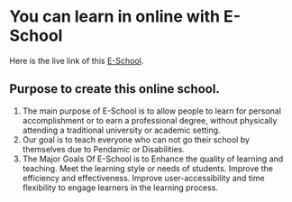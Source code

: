 # You can learn in online with E-School

Here is the live link of this [E-School](https://e-learning-school.netlify.app/).

## Purpose to create this online school.

1. The main purpose of E-School is to allow people to learn for personal accomplishment or to earn a professional degree, without physically attending a traditional university or academic setting.
2. Our goal is to teach everyone who can not go their school by themselves due to Pendamic or Disabilities.
3. The Major Goals Of E-School is to Enhance the quality of learning and teaching. Meet the learning style or needs of students. Improve the efficiency and effectiveness. Improve user-accessibility and time flexibility to engage learners in the learning process.
